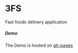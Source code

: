 # 3FS

Fast foods delivery application

##### Demo

The Demo is hosted on [gh-pages](https://kyakusahmed.github.io/3FS/UI/index.html)
